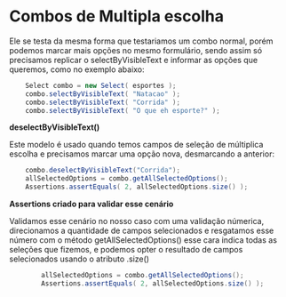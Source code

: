# Combos de Multipla escolha

Ele se testa da mesma forma que testariamos um combo normal, porém podemos marcar mais opções no mesmo formulário, sendo assim só precisamos replicar o selectByVisibleText e informar as opções que queremos, como no exemplo abaixo:

~~~java
    Select combo = new Select( esportes );
    combo.selectByVisibleText( "Natacao" );
    combo.selectByVisibleText( "Corrida" );
    combo.selectByVisibleText( "O que eh esporte?" );
~~~

**deselectByVisibleText()**

Este modelo é usado quando temos campos de seleção de múltiplica escolha e precisamos marcar uma opção nova, desmarcando a anterior:

~~~java
    combo.deselectByVisibleText("Corrida");
    allSelectedOptions = combo.getAllSelectedOptions();
    Assertions.assertEquals( 2, allSelectedOptions.size() );
~~~

**Assertions criado para validar esse cenário**

Validamos esse cenário no nosso caso com uma validação númerica, direcionamos a quantidade de campos selecionados e resgatamos esse número com o método getAllSelectedOptions() esse cara indica todas as seleções que fizemos, e podemos opter o resultado de campos selecionados usando o atributo .size()

~~~java
        allSelectedOptions = combo.getAllSelectedOptions();
        Assertions.assertEquals( 2, allSelectedOptions.size() );
~~~